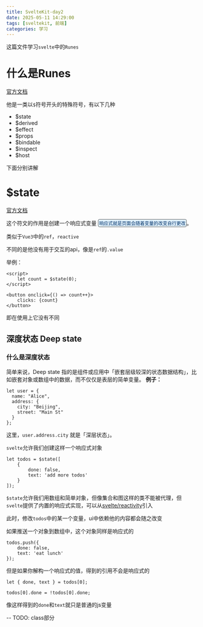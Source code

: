 ```yaml
---
title: SvelteKit-day2
date: 2025-05-11 14:29:00
tags: [sveltekit, 前端]
categories: 学习
---
```


这篇文件学习`svelte`中的`Runes`

<!-- more -->

  <link rel="stylesheet" href="../css/day2.css">

# 什么是Runes

[官方文档](https://svelte.dev/docs/svelte/what-are-runes)

他是一类以`$`符号开头的特殊符号，有以下几种

- $state
- $derived
- $effect
- $props
- $bindable
- $inspect
- $host

下面分别讲解

# $state

[官方文档](https://svelte.dev/docs/svelte/$state)

这个符文的作用是创建一个响应式变量<span class="side">响应式就是页面会随着变量的改变自行更改</span>。

类似于`Vue3`中的`ref`，`reactive`

不同的是他没有用于交互的api，像是`ref`的`.value`

举例：

```
<script>
	let count = $state(0);
</script>

<button onclick={() => count++}>
	clicks: {count}
</button>
```

即在使用上它没有不同

## 深度状态 Deep state

### 什么是深度状态

简单来说，Deep state 指的是组件或应用中「嵌套层级较深的状态数据结构」，比如嵌套对象或数组中的数据，而不仅仅是表层的简单变量。
**例子：**

```
let user = {
  name: "Alice",
  address: {
    city: "Beijing",
    street: "Main St"
  }
};
```

这里，`user.address.city` 就是「深层状态」。

`svelte`允许我们创建这样一个响应式对象

```
let todos = $state([
	{
		done: false,
		text: 'add more todos'
	}
]);

```

`$state`允许我们用数组和简单对象，但像集合和图这样的类不能被代理，但`svelte`提供了内置的响应式实现，可以从[svelte/reactivity](https://svelte.dev/docs/svelte/svelte-reactivity)引入

此时，修改`todos`中的某一个变量，ui中依赖他的内容都会随之改变

如果推送一个对象到数组中，这个对象同样是响应式的

```
todos.push({
	done: false,
	text: 'eat lunch'
});
```

但是如果你解构一个响应式的值，得到的引用不会是响应式的

```
let { done, text } = todos[0];

todos[0].done = !todos[0].done;
```

像这样得到的`done`和`text`就只是普通的js变量

-- TODO: class部分

<style>
.side {
  display: inline-block;
  font-size: 12px;
  margin-left: 4px;
  background-color: #e0f0ff;
  color: #003366;
  padding: 1px 2px;
  border-radius: 4px;
  border: 1px solid #555;
}
</style>
